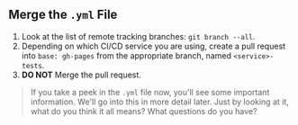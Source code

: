 ## Merge the `.yml` File

1. Look at the list of remote tracking branches: `git branch --all`.
1. Depending on which CI/CD service you are using, create a pull request into `base: gh-pages` from the appropriate branch, named `<service>-tests`.
1. **DO NOT** Merge the pull request.

> If you take a peek in the `.yml` file now, you'll see some important information. We'll go into this in more detail later. Just by looking at it, what do you think it all means? What questions do you have?
